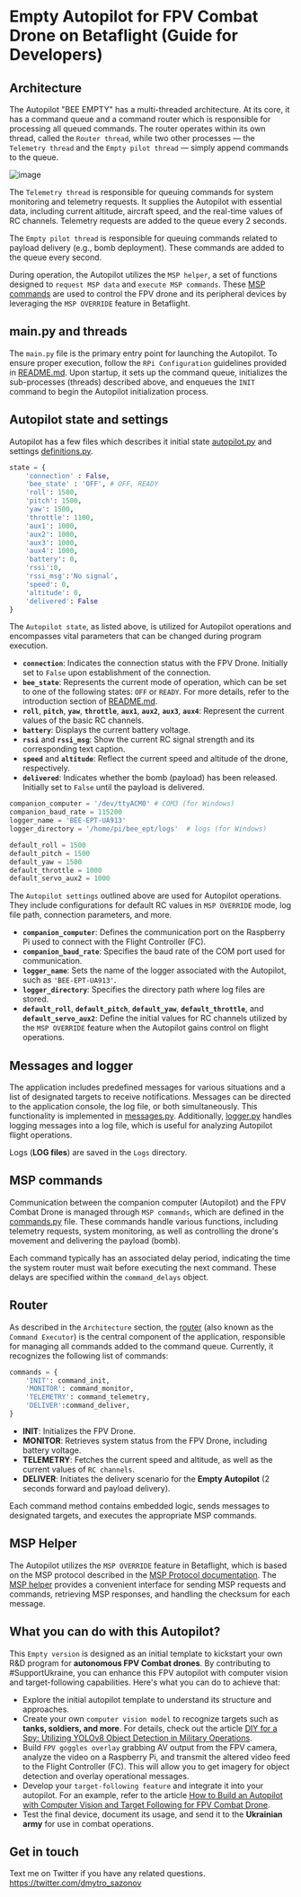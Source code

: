 # Empty Autopilot for FPV Combat Drone on Betaflight (Guide for Developers)

## Architecture
The Autopilot "BEE EMPTY" has a multi-threaded architecture. At its core, it has a command queue and a command router which is responsible for processing all queued commands. The router operates within its own thread, called the `Router thread`, while two other processes — the `Telemetry thread` and the `Empty pilot thread` — simply append commands to the queue.

![image](assets/architecture.png)

The `Telemetry thread` is responsible for queuing commands for system monitoring and telemetry requests. It supplies the Autopilot with essential data, including current altitude, aircraft speed, and the real-time values of RC channels. Telemetry requests are added to the queue every 2 seconds.

The `Empty pilot thread` is responsible for queuing commands related to payload delivery (e.g., bomb deployment). These commands are added to the queue every second.

During operation, the Autopilot utilizes the `MSP helper`, a set of functions designed to `request MSP data` and `execute MSP commands`. These [MSP commands](http://www.multiwii.com/wiki/index.php?title=Multiwii_Serial_Protocol) are used to control the FPV drone and its peripheral devices by leveraging the `MSP OVERRIDE` feature in Betaflight.

## main.py and threads
The `main.py` file is the primary entry point for launching the Autopilot. To ensure proper execution, follow the `RPi Configuration` guidelines provided in [README.md](README.md). Upon startup, it sets up the command queue, initializes the sub-processes (threads) described above, and enqueues the `INIT` command to begin the Autopilot initialization process.

## Autopilot state and settings
Autopilot has a few files which describes it initial state [autopilot.py](autopilot.py) and settings [definitions.py](definitions.py).
```python
state = {
    'connection' : False,
    'bee_state' : 'OFF', # OFF, READY
    'roll': 1500,
    'pitch': 1500,
    'yaw': 1500,
    'throttle': 1100,
    'aux1': 1000,
    'aux2': 1000,
    'aux3': 1000,
    'aux4': 1000,
    'battery': 0,
    'rssi':0,
    'rssi_msg':'No signal',
    'speed': 0,
    'altitude': 0,
    'delivered': False
}
```
The `Autopilot state`, as listed above, is utilized for Autopilot operations and encompasses vital parameters that can be changed during program execution.

- **`connection`**: Indicates the connection status with the FPV Drone. Initially set to `False` upon establishment of the connection.
- **`bee_state`**: Represents the current mode of operation, which can be set to one of the following states: `OFF` or `READY`. For more details, refer to the introduction section of [README.md](README.md).
- **`roll`**, **`pitch`**, **`yaw`**, **`throttle`**, **`aux1`**, **`aux2`**, **`aux3`**, **`aux4`**: Represent the current values of the basic RC channels.
- **`battery`**: Displays the current battery voltage.
- **`rssi`** and **`rssi_msg`**: Show the current RC signal strength and its corresponding text caption.
- **`speed`** and **`altitude`**: Reflect the current speed and altitude of the drone, respectively.
- **`delivered`**: Indicates whether the bomb (payload) has been released. Initially set to `False` until the payload is delivered.

```python
companion_computer = '/dev/ttyACM0' # COM3 (for Windows)
companion_baud_rate = 115200
logger_name = 'BEE-EPT-UA913'
logger_directory = '/home/pi/bee_ept/logs'  # logs (for Windows) 

default_roll = 1500
default_pitch = 1500
default_yaw = 1500
default_throttle = 1000
default_servo_aux2 = 1000
```

The `Autopilot settings` outlined above are used for Autopilot operations. They include configurations for default RC values in `MSP OVERRIDE` mode, log file path, connection parameters, and more.

- **`companion_computer`**: Defines the communication port on the Raspberry Pi used to connect with the Flight Controller (FC).
- **`companion_baud_rate`**: Specifies the baud rate of the COM port used for communication.
- **`logger_name`**: Sets the name of the logger associated with the Autopilot, such as `'BEE-EPT-UA913'`.
- **`logger_directory`**: Specifies the directory path where log files are stored.
- **`default_roll`**, **`default_pitch`**, **`default_yaw`**, **`default_throttle`**, and **`default_servo_aux2`**: Define the initial values for RC channels utilized by the `MSP OVERRIDE` feature when the Autopilot gains control on flight operations.

## Messages and logger
The application includes predefined messages for various situations and a list of designated targets to receive notifications. Messages can be directed to the application console, the log file, or both simultaneously. This functionality is implemented in [messages.py](messages.py). Additionally, [logger.py](logger.py) handles logging messages into a log file, which is useful for analyzing Autopilot flight operations.

Logs (**LOG files**) are saved in the `Logs` directory.

## MSP commands
Communication between the companion computer (Autopilot) and the FPV Combat Drone is managed through `MSP commands`, which are defined in the [commands.py](commands.py) file. These commands handle various functions, including telemetry requests, system monitoring, as well as controlling the drone's movement and delivering the payload (bomb).

Each command typically has an associated delay period, indicating the time the system router must wait before executing the next command. These delays are specified within the `command_delays` object.

## Router
As described in the `Architecture` section, the [router](router.py) (also known as the `Command Executor`) is the central component of the application, responsible for managing all commands added to the command queue. Currently, it recognizes the following list of commands:
```python
commands = {
    'INIT': command_init,
    'MONITOR': command_monitor,
    'TELEMETRY': command_telemetry,
    'DELIVER':command_deliver,
}
```

- **INIT**: Initializes the FPV Drone.
- **MONITOR**: Retrieves system status from the FPV Drone, including battery voltage.
- **TELEMETRY**: Fetches the current speed and altitude, as well as the current values of `RC channels`.
- **DELIVER**: Initiates the delivery scenario for the **Empty Autopilot** (2 seconds forward and payload delivery).

Each command method contains embedded logic, sends messages to designated targets, and executes the appropriate MSP commands.

## MSP Helper
The Autopilot utilizes the `MSP OVERRIDE` feature in Betaflight, which is based on the MSP protocol described in the [MSP Protocol documentation](http://www.multiwii.com/wiki/index.php?title=Multiwii_Serial_Protocol). The [MSP helper](msp_helper.py) provides a convenient interface for sending MSP requests and commands, retrieving MSP responses, and handling the checksum for each message.

## What you can do with this Autopilot?
This `Empty version` is designed as an initial template to kickstart your own R&D program for **autonomous FPV Combat drones**. By contributing to #SupportUkraine, you can enhance this FPV autopilot with computer vision and target-following capabilities. Here's what you can do to achieve that:
- Explore the initial autopilot template to understand its structure and approaches.
- Create your own `computer vision model` to recognize targets such as **tanks, soldiers, and more**. For details, check out the article [DIY for a Spy: Utilizing YOLOv8 Object Detection in Military Operations](https://medium.com/@dmytrosazonov/diy-for-a-spy-utilizing-yolov8-object-detection-in-military-operations-053d787b6f62).
- Build `FPV goggles overlay` grabbing AV output from the FPV camera, analyze the video on a Raspberry Pi, and transmit the altered video feed to the Flight Controller (FC). This will allow you to get imagery for object detection and overlay operational messages.
- Develop your `target-following feature` and integrate it into your autopilot. For an example, refer to the article [How to Build an Autopilot with Computer Vision and Target Following for FPV Combat Drone](https://medium.com/@dmytrosazonov/how-to-build-an-autopilot-with-computer-vision-and-target-following-for-fpv-combat-drone-3544f482baae).
- Test the final device, document its usage, and send it to the **Ukrainian army** for use in combat operations.

## Get in touch
Text me on Twitter if you have any related questions.
https://twitter.com/dmytro_sazonov